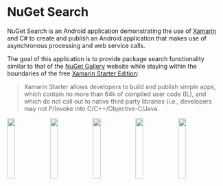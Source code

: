 NuGet Search
============

NuGet Search is an Android application demonstrating the use of [Xamarin](http://xamarin.com/) and C# to create and publish an Android application that makes use of asynchronous processing and web service calls.

The goal of this application is to provide package search functionality similar to that of the [NuGet Gallery](http://www.nuget.org/) website while staying within the boundaries of the free [Xamarin Starter Edition](https://store.xamarin.com/):

> Xamarin Starter allows developers to build and publish simple apps, which contain no more than 64k of compiled user code (IL), and which do not call out to native third party libraries (i.e., developers may not P/Invoke into C/C++/Objective-C/Java. 

<img src="/../master/StoreAssets/Google/Screen1.png?raw=true" width="19%" />
<img src="/../master/StoreAssets/Google/Screen2.png?raw=true" width="19%" />
<img src="/../master/StoreAssets/Google/Screen3.png?raw=true" width="19%" />
<img src="/../master/StoreAssets/Google/Screen4.png?raw=true" width="19%" />
<img src="/../master/StoreAssets/Google/Screen5.png?raw=true" width="19%" />

